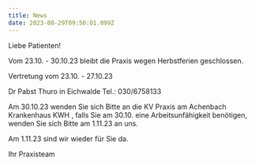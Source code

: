 ```yaml
---
title: News
date: 2023-08-29T09:50:01.099Z
---
```

Liebe Patienten! 

Vom 23.10. - 30.10.23 bleibt die Praxis wegen Herbstferien geschlossen.

Vertretung vom 23.10. - 27.10.23

Dr Pabst Thuro in Eichwalde Tel.: 030/6758133

Am 30.10.23 wenden Sie sich Bitte an die KV Praxis am Achenbach Krankenhaus KWH , falls Sie am 30.10. eine Arbeitsunfähigkeit benötigen, wenden Sie sich Bitte am 1.11.23 an uns.

Am 1.11.23 sind wir wieder für Sie da. 

Ihr Praxisteam

